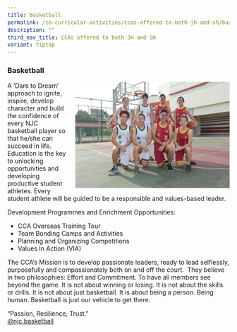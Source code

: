 ```yaml
---
title: Basketball
permalink: /co-curricular-activities/ccas-offered-to-both-jh-and-sh/basketball/
description: ""
third_nav_title: CCAs offered to both JH and SH
variant: tiptap
---
```

### Basketball

<img src="/images/basketball1.png" style="width:350px;height:240px;margin-left:15px;" align="right"> A ‘Dare to Dream’ approach to ignite, inspire, develop character and build the confidence of every NJC basketball player so that he/she can succeed in life. Education is the key to unlocking opportunities and developing productive student athletes. Every student athlete will be guided to be a responsible and values-based leader.

Development Programmes and Enrichment Opportunities:

*   CCA Overseas Training Tour
*   Team Bonding Camps and Activities
*   Planning and Organizing Competitions
*   Values In Action (VIA)

The CCA’s Mission is to develop passionate leaders, ready to lead selflessly, purposefully and compassionately both on and off the court.&nbsp; They believe in two philosophies: Effort and Commitment. To have all members see beyond the game. It is not about winning or losing. It is not about the skills or drills. It is not about just basketball. It is about being a person. Being human. Basketball is just our vehicle to get there.

“Passion, Resilience, Trust.”  
[@njc.basketball](https://instagram.com/njc.basketball?utm_medium=copy_link)